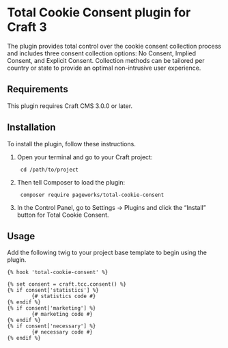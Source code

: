 # Total Cookie Consent plugin for Craft 3

The plugin provides total control over the cookie consent collection process and includes three consent collection options: No Consent, Implied Consent, and Explicit Consent. Collection methods can be tailored per country or state to provide an optimal non-intrusive user experience.

## Requirements

This plugin requires Craft CMS 3.0.0 or later.

## Installation

To install the plugin, follow these instructions.

1. Open your terminal and go to your Craft project:

        cd /path/to/project

2. Then tell Composer to load the plugin:

        composer require pageworks/total-cookie-consent

3. In the Control Panel, go to Settings → Plugins and click the “Install” button for Total Cookie Consent.

## Usage

Add the following twig to your project base template to begin using the plugin.

```twig
{% hook 'total-cookie-consent' %}

{% set consent = craft.tcc.consent() %}
{% if consent['statistics'] %}
        {# statistics code #}
{% endif %}
{% if consent['marketing'] %}
        {# marketing code #}
{% endif %}
{% if consent['necessary'] %}
        {# necessary code #}
{% endif %}
```